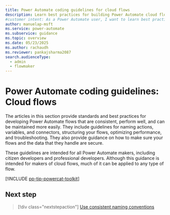 ```yaml
---
title: Power Automate coding guidelines for cloud flows
description: Learn best practices for building Power Automate cloud flows with coding guidelines. Improve consistency, performance, and maintainability.
#customer intent: As a Power Automate user, I want to learn best practices for building and maintaining efficient cloud flows.
author: manuelap-msft
ms.service: power-automate
ms.subservice: guidance
ms.topic: overview
ms.date: 05/23/2025
ms.author: rachaudh
ms.reviewer: pankajsharma2087
search.audienceType: 
  - admin
  - flowmaker
---
```


# Power Automate coding guidelines: Cloud flows

The articles in this section provide standards and best practices for developing Power Automate flows that are consistent, perform well, and can be maintained more easily. They include guidelines for naming actions, variables, and connectors, structuring your flows, optimizing performance, and troubleshooting. They also provide guidance on how to make sure your flows and the data that they handle are secure.

These guidelines are intended for all Power Automate makers, including citizen developers and professional developers. Although this guidance is intended for makers of cloud flows, much of it can be applied to any type of flow.

[!INCLUDE [pp-tip-powercat-toolkit](~/../shared-content/shared/guidance-includes/pp-tip-powercat-toolkit.md)]

## Next step

> [!div class="nextstepaction"]
> [Use consistent naming conventions](use-consistent-naming-conventions.md)
